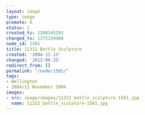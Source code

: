 ```yaml
---
layout: image
type: image
promote: 0
status: 1
created_ts: 1100345293
changed_ts: 1372159480
node_id: 1501
title: 11312 Bottle Sculpture
created: '2004-11-13'
changed: '2013-06-25'
redirect_from: []
permalink: "/node/1501/"
tags:
- Wellington
- 2004/11 November 2004
images:
- src: image/images/11312_bottle_sculpture-1501.jpg
  name: 11312_bottle_sculpture-1501.jpg
---
```


